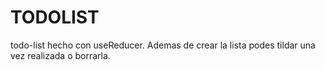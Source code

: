 # TODOLIST

todo-list hecho con useReducer. Ademas de crear la lista podes tildar una vez realizada o  borrarla.